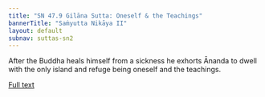 ```yaml
---
title: "SN 47.9 Gilāna Sutta: Oneself & the Teachings" 
bannerTitle: "Saṁyutta Nikāya II" 
layout: default 
subnav: suttas-sn2
---
```


After the Buddha heals himself from a sickness he exhorts Ānanda to dwell with the only island and refuge being oneself and the teachings.  

[Full text](https://theemptyrobot.com/texts/tipitaka/sutta-pitaka/samyutta-nikaya/SN47/9-gilanasutta/)
